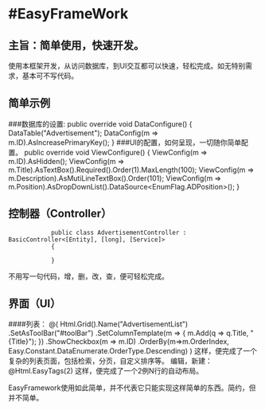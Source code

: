 #EasyFrameWork
=============
主旨：简单使用，快速开发。
------
使用本框架开发，从访问数据库，到UI交互都可以快速，轻松完成。如无特别需求，基本可不写代码。

简单示例
------
###数据库的设置:
                public override void DataConfigure()
                {
                      DataTable("Advertisement");
                      DataConfig(m => m.ID).AsIncreasePrimaryKey(); 
                }
###UI的配置，如何呈现，一切随你简单配置。
                public override void ViewConfigure()
                {
                       ViewConfig(m => m.ID).AsHidden();
                       ViewConfig(m => m.Title).AsTextBox().Required().Order(1).MaxLength(100);
                       ViewConfig(m => m.Description).AsMutiLineTextBox().Order(101);
                       ViewConfig(m => m.Position).AsDropDownList().DataSource<EnumFlag.ADPosition>();
                }

控制器（Controller）
------
                public class AdvertisementController : BasicController<[Entity], [long], [Service]>
                {
        
                }
不用写一句代码，增，删，改，查，便可轻松完成。

界面（UI）
------
####列表：
                @(
                Html.Grid().Name("AdvertisementList")
                        .SetAsToolBar("#toolBar")
                        .SetColumnTemplate(m => { m.Add(q => q.Title, "<a>{Title}</a>"); })
                        .ShowCheckbox(m => m.ID)
                        .OrderBy(m=>m.OrderIndex, Easy.Constant.DataEnumerate.OrderType.Descending)
                )
这样，便完成了一个复杂的列表页面，包括检索，分页，自定义排序等。
编辑，新建：
@Html.EasyTags(2)
这样，便完成了一个2例N行的自动布局。


EasyFramework使用如此简单，并不代表它只能实现这样简单的东西。简约，但并不简单。
